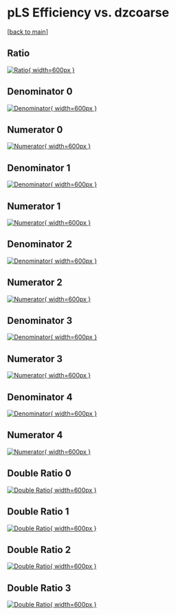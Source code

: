 # pLS Efficiency vs. dzcoarse

[[back to main](./)]



## Ratio

[![Ratio](../mtv/var/pLS_xtr_321_-1_eff_dzcoarse.png){ width=600px }](../mtv/var/pLS_xtr_321_-1_eff_dzcoarse.pdf)

## Denominator 0

[![Denominator](../mtv/den/pLS_xtr_321_-1_eff_dzcoarse_den0.png){ width=600px }](../mtv/den/pLS_xtr_321_-1_eff_dzcoarse_den0.pdf)

## Numerator 0

[![Numerator](../mtv/num/pLS_xtr_321_-1_eff_dzcoarse_num0.png){ width=600px }](../mtv/num/pLS_xtr_321_-1_eff_dzcoarse_num0.pdf)

## Denominator 1

[![Denominator](../mtv/den/pLS_xtr_321_-1_eff_dzcoarse_den1.png){ width=600px }](../mtv/den/pLS_xtr_321_-1_eff_dzcoarse_den1.pdf)

## Numerator 1

[![Numerator](../mtv/num/pLS_xtr_321_-1_eff_dzcoarse_num1.png){ width=600px }](../mtv/num/pLS_xtr_321_-1_eff_dzcoarse_num1.pdf)

## Denominator 2

[![Denominator](../mtv/den/pLS_xtr_321_-1_eff_dzcoarse_den2.png){ width=600px }](../mtv/den/pLS_xtr_321_-1_eff_dzcoarse_den2.pdf)

## Numerator 2

[![Numerator](../mtv/num/pLS_xtr_321_-1_eff_dzcoarse_num2.png){ width=600px }](../mtv/num/pLS_xtr_321_-1_eff_dzcoarse_num2.pdf)

## Denominator 3

[![Denominator](../mtv/den/pLS_xtr_321_-1_eff_dzcoarse_den3.png){ width=600px }](../mtv/den/pLS_xtr_321_-1_eff_dzcoarse_den3.pdf)

## Numerator 3

[![Numerator](../mtv/num/pLS_xtr_321_-1_eff_dzcoarse_num3.png){ width=600px }](../mtv/num/pLS_xtr_321_-1_eff_dzcoarse_num3.pdf)

## Denominator 4

[![Denominator](../mtv/den/pLS_xtr_321_-1_eff_dzcoarse_den4.png){ width=600px }](../mtv/den/pLS_xtr_321_-1_eff_dzcoarse_den4.pdf)

## Numerator 4

[![Numerator](../mtv/num/pLS_xtr_321_-1_eff_dzcoarse_num4.png){ width=600px }](../mtv/num/pLS_xtr_321_-1_eff_dzcoarse_num4.pdf)

## Double Ratio 0

[![Double Ratio](../mtv/ratio/pLS_xtr_321_-1_eff_dzcoarse_ratio0.png){ width=600px }](../mtv/ratio/pLS_xtr_321_-1_eff_dzcoarse_ratio0.pdf)

## Double Ratio 1

[![Double Ratio](../mtv/ratio/pLS_xtr_321_-1_eff_dzcoarse_ratio1.png){ width=600px }](../mtv/ratio/pLS_xtr_321_-1_eff_dzcoarse_ratio1.pdf)

## Double Ratio 2

[![Double Ratio](../mtv/ratio/pLS_xtr_321_-1_eff_dzcoarse_ratio2.png){ width=600px }](../mtv/ratio/pLS_xtr_321_-1_eff_dzcoarse_ratio2.pdf)

## Double Ratio 3

[![Double Ratio](../mtv/ratio/pLS_xtr_321_-1_eff_dzcoarse_ratio3.png){ width=600px }](../mtv/ratio/pLS_xtr_321_-1_eff_dzcoarse_ratio3.pdf)

